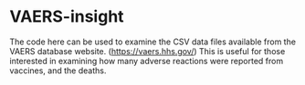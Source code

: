 # VAERS-insight

The code here can be used to examine the CSV data files available from the VAERS database website. (https://vaers.hhs.gov/)
This is useful for those interested in examining how many adverse reactions were reported from vaccines, and the deaths.
